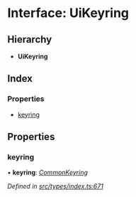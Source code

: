 # Interface: UiKeyring

## Hierarchy

* **UiKeyring**

## Index

### Properties

* [keyring](uikeyring.md#keyring)

## Properties

###  keyring

• **keyring**: *[CommonKeyring](../globals.md#commonkeyring)*

*Defined in [src/types/index.ts:671](https://github.com/PolymathNetwork/polymesh-sdk/blob/cfab557b/src/types/index.ts#L671)*
